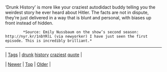 <!--
title: &lsquo;Drunk History&rsquo; is more like your craziest autodidact buddy telling you the weirdest story he ever heard about Hitler. The facts are not in dispute, they&rsquo;re just delivered in a way that is blunt and personal, with biases up front instead of hidden.
date: 2020-06-28T15:27:00.359Z
tags: drunk, history, craziest, quote
-->




‘Drunk History’ is more like your craziest autodidact buddy telling you the weirdest story he ever heard about Hitler. The facts are not in dispute, they’re just delivered in a way that is blunt and personal, with biases up front instead of hidden.

            *Source: Emily Nussbaum on the show’s second season: http://nyr.kr/1nbYRlL (via newyorker) I have just seen the first episode. This is incredibly brilliant.*

<!--BOTTOM-POST-NAVIGATION-->
---

| [Tags](tags.md) | [drunk](tag-drunk.md) [history](tag-history.md) [craziest](tag-craziest.md) [quote](tag-quote.md) |

| [Newer](92996736764.md) | [Top](index.md) | [Older](93003679463.md) |